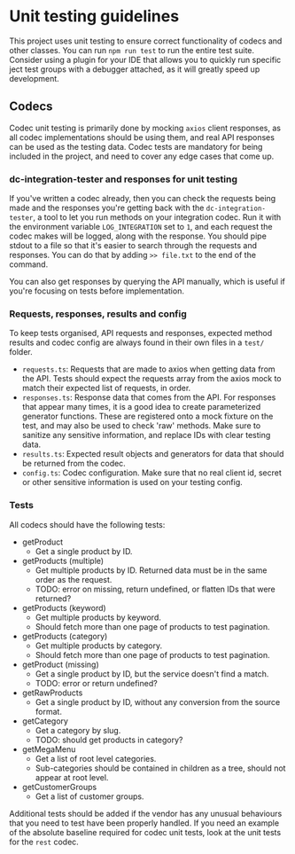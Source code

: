 # Unit testing guidelines

This project uses unit testing to ensure correct functionality of codecs and other classes. You can run `npm run test` to run the entire test suite. Consider using a plugin for your IDE that allows you to quickly run specific ject test groups with a debugger attached, as it will greatly speed up development.

## Codecs

Codec unit testing is primarily done by mocking `axios` client responses, as all codec implementations should be using them, and real API responses can be used as the testing data. Codec tests are mandatory for being included in the project, and need to cover any edge cases that come up.

### dc-integration-tester and responses for unit testing

If you've written a codec already, then you can check the requests being made and the responses you're getting back with the `dc-integration-tester`, a tool to let you run methods on your integration codec. Run it with the environment variable `LOG_INTEGRATION` set to `1`, and each request the codec makes will be logged, along with the response. You should pipe stdout to a file so that it's easier to search through the requests and responses. You can do that by adding `>> file.txt` to the end of the command.

You can also get responses by querying the API manually, which is useful if you're focusing on tests before implementation.

### Requests, responses, results and config

To keep tests organised, API requests and responses, expected method results and codec config are always found in their own files in a `test/` folder.

- `requests.ts`: Requests that are made to axios when getting data from the API. Tests should expect the requests array from the axios mock to match their expected list of requests, in order.
- `responses.ts`: Response data that comes from the API. For responses that appear many times, it is a good idea to create parameterized generator functions. These are registered onto a mock fixture on the test, and may also be used to check 'raw' methods. Make sure to sanitize any sensitive information, and replace IDs with clear testing data.
- `results.ts`: Expected result objects and generators for data that should be returned from the codec.
- `config.ts`: Codec configuration. Make sure that no real client id, secret or other sensitive information is used on your testing config.

### Tests

All codecs should have the following tests:

- getProduct
  - Get a single product by ID.
- getProducts (multiple)
  - Get multiple products by ID. Returned data must be in the same order as the request.
  - TODO: error on missing, return undefined, or flatten IDs that were returned?
- getProducts (keyword)
  - Get multiple products by keyword.
  - Should fetch more than one page of products to test pagination.
- getProducts (category)
  - Get multiple products by category.
  - Should fetch more than one page of products to test pagination.
- getProduct (missing)
  - Get a single product by ID, but the service doesn't find a match.
  - TODO: error or return undefined?
- getRawProducts
  - Get a single product by ID, without any conversion from the source format.
- getCategory
  - Get a category by slug.
  - TODO: should get products in category? 
- getMegaMenu
  - Get a list of root level categories.
  - Sub-categories should be contained in children as a tree, should not appear at root level.
- getCustomerGroups
  - Get a list of customer groups.
  
Additional tests should be added if the vendor has any unusual behaviours that you need to test have been properly handled. If you need an example of the absolute baseline required for codec unit tests, look at the unit tests for the `rest` codec.